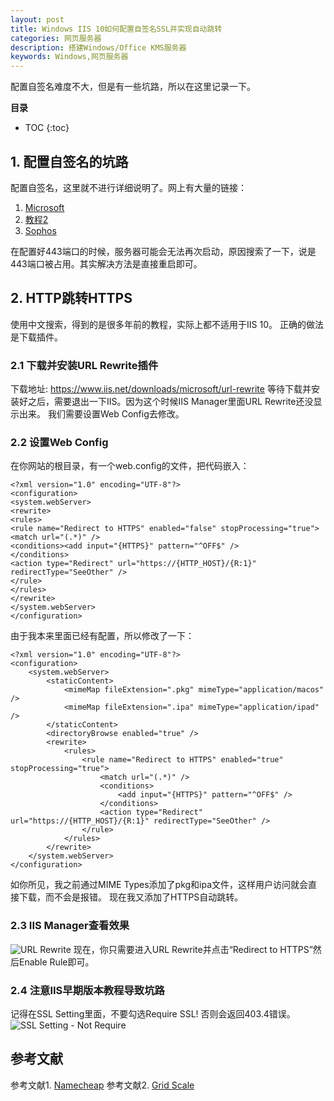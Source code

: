 ```yaml
---
layout: post
title: Windows IIS 10如何配置自签名SSL并实现自动跳转
categories: 网页服务器
description: 搭建Windows/Office KMS服务器
keywords: Windows,网页服务器
---
```


配置自签名难度不大，但是有一些坑路，所以在这里记录一下。  



**目录**

* TOC
{:toc}

## 1. 配置自签名的坑路
配置自签名，这里就不进行详细说明了。网上有大量的链接：
1. [Microsoft](https://docs.microsoft.com/en-us/iis/manage/configuring-security/configuring-ssl-in-iis-manager)  
2. [教程2](https://www.sslshopper.com/article-how-to-create-a-self-signed-certificate-in-iis-7.html)  
3. [Sophos](https://community.sophos.com/kb/en-us/132438)

在配置好443端口的时候，服务器可能会无法再次启动，原因搜索了一下，说是443端口被占用。其实解决方法是直接重启即可。
  
## 2. HTTP跳转HTTPS
使用中文搜索，得到的是很多年前的教程，实际上都不适用于IIS 10。
正确的做法是下载插件。

### 2.1 下载并安装URL Rewrite插件
下载地址: <https://www.iis.net/downloads/microsoft/url-rewrite>
等待下载并安装好之后，需要退出一下IIS。因为这个时候IIS Manager里面URL Rewrite还没显示出来。
我们需要设置Web Config去修改。

### 2.2 设置Web Config
在你网站的根目录，有一个web.config的文件，把代码嵌入：
```
<?xml version="1.0" encoding="UTF-8"?>
<configuration>
<system.webServer>
<rewrite>
<rules>
<rule name="Redirect to HTTPS" enabled="false" stopProcessing="true">
<match url="(.*)" />
<conditions><add input="{HTTPS}" pattern="^OFF$" />
</conditions>
<action type="Redirect" url="https://{HTTP_HOST}/{R:1}" redirectType="SeeOther" />
</rule>
</rules>
</rewrite>
</system.webServer>
</configuration>
```

由于我本来里面已经有配置，所以修改了一下：
```
<?xml version="1.0" encoding="UTF-8"?>
<configuration>
    <system.webServer>
        <staticContent>
            <mimeMap fileExtension=".pkg" mimeType="application/macos" />
            <mimeMap fileExtension=".ipa" mimeType="application/ipad" />
        </staticContent>
        <directoryBrowse enabled="true" />
		<rewrite>
			<rules>
				<rule name="Redirect to HTTPS" enabled="true" stopProcessing="true">
					<match url="(.*)" />
					<conditions>
						<add input="{HTTPS}" pattern="^OFF$" />
					</conditions>
					<action type="Redirect" url="https://{HTTP_HOST}/{R:1}" redirectType="SeeOther" />
				</rule>
			</rules>
		</rewrite>
    </system.webServer>
</configuration>
```

如你所见，我之前通过MIME Types添加了pkg和ipa文件，这样用户访问就会直接下载，而不会是报错。
现在我又添加了HTTPS自动跳转。

### 2.3 IIS Manager查看效果
![URL Rewrite](/blog/images/posts/2020/IISManagerHTTPSredirect1.png)
现在，你只需要进入URL Rewrite并点击“Redirect to HTTPS”然后Enable Rule即可。

### 2.4 注意IIS早期版本教程导致坑路
记得在SSL Setting里面，不要勾选Require SSL!
否则会返回403.4错误。
![SSL Setting - Not Require](/blog/images/posts/2020/IISManagerHTTPSredirect2.png)




## 参考文献
参考文献1. [Namecheap](https://www.namecheap.com/support/knowledgebase/article.aspx/9953/38/iis-redirect-http-to-https)
参考文献2. [Grid Scale](https://gridscale.io/en/community/tutorials/iis-redirect-http-to-https-windows/)